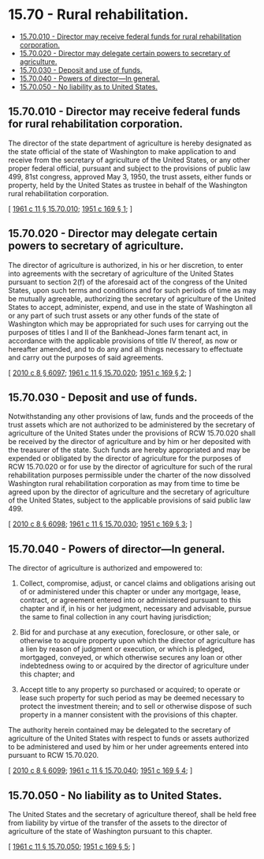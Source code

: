 # 15.70 - Rural rehabilitation.
* [15.70.010 - Director may receive federal funds for rural rehabilitation corporation.](#1570010---director-may-receive-federal-funds-for-rural-rehabilitation-corporation)
* [15.70.020 - Director may delegate certain powers to secretary of agriculture.](#1570020---director-may-delegate-certain-powers-to-secretary-of-agriculture)
* [15.70.030 - Deposit and use of funds.](#1570030---deposit-and-use-of-funds)
* [15.70.040 - Powers of director—In general.](#1570040---powers-of-directorin-general)
* [15.70.050 - No liability as to United States.](#1570050---no-liability-as-to-united-states)
## 15.70.010 - Director may receive federal funds for rural rehabilitation corporation.
The director of the state department of agriculture is hereby designated as the state official of the state of Washington to make application to and receive from the secretary of agriculture of the United States, or any other proper federal official, pursuant and subject to the provisions of public law 499, 81st congress, approved May 3, 1950, the trust assets, either funds or property, held by the United States as trustee in behalf of the Washington rural rehabilitation corporation.

\[ [1961 c 11 § 15.70.010](http://leg.wa.gov/CodeReviser/documents/sessionlaw/1961c11.pdf?cite=1961%20c%2011%20§%2015.70.010); [1951 c 169 § 1](http://leg.wa.gov/CodeReviser/documents/sessionlaw/1951c169.pdf?cite=1951%20c%20169%20§%201); \]

## 15.70.020 - Director may delegate certain powers to secretary of agriculture.
The director of agriculture is authorized, in his or her discretion, to enter into agreements with the secretary of agriculture of the United States pursuant to section 2(f) of the aforesaid act of the congress of the United States, upon such terms and conditions and for such periods of time as may be mutually agreeable, authorizing the secretary of agriculture of the United States to accept, administer, expend, and use in the state of Washington all or any part of such trust assets or any other funds of the state of Washington which may be appropriated for such uses for carrying out the purposes of titles I and II of the Bankhead-Jones farm tenant act, in accordance with the applicable provisions of title IV thereof, as now or hereafter amended, and to do any and all things necessary to effectuate and carry out the purposes of said agreements.

\[ [2010 c 8 § 6097](http://lawfilesext.leg.wa.gov/biennium/2009-10/Pdf/Bills/Session%20Laws/Senate/6239-S.SL.pdf?cite=2010%20c%208%20§%206097); [1961 c 11 § 15.70.020](http://leg.wa.gov/CodeReviser/documents/sessionlaw/1961c11.pdf?cite=1961%20c%2011%20§%2015.70.020); [1951 c 169 § 2](http://leg.wa.gov/CodeReviser/documents/sessionlaw/1951c169.pdf?cite=1951%20c%20169%20§%202); \]

## 15.70.030 - Deposit and use of funds.
Notwithstanding any other provisions of law, funds and the proceeds of the trust assets which are not authorized to be administered by the secretary of agriculture of the United States under the provisions of RCW 15.70.020 shall be received by the director of agriculture and by him or her deposited with the treasurer of the state. Such funds are hereby appropriated and may be expended or obligated by the director of agriculture for the purposes of RCW 15.70.020 or for use by the director of agriculture for such of the rural rehabilitation purposes permissible under the charter of the now dissolved Washington rural rehabilitation corporation as may from time to time be agreed upon by the director of agriculture and the secretary of agriculture of the United States, subject to the applicable provisions of said public law 499.

\[ [2010 c 8 § 6098](http://lawfilesext.leg.wa.gov/biennium/2009-10/Pdf/Bills/Session%20Laws/Senate/6239-S.SL.pdf?cite=2010%20c%208%20§%206098); [1961 c 11 § 15.70.030](http://leg.wa.gov/CodeReviser/documents/sessionlaw/1961c11.pdf?cite=1961%20c%2011%20§%2015.70.030); [1951 c 169 § 3](http://leg.wa.gov/CodeReviser/documents/sessionlaw/1951c169.pdf?cite=1951%20c%20169%20§%203); \]

## 15.70.040 - Powers of director—In general.
The director of agriculture is authorized and empowered to:

1. Collect, compromise, adjust, or cancel claims and obligations arising out of or administered under this chapter or under any mortgage, lease, contract, or agreement entered into or administered pursuant to this chapter and if, in his or her judgment, necessary and advisable, pursue the same to final collection in any court having jurisdiction;

2. Bid for and purchase at any execution, foreclosure, or other sale, or otherwise to acquire property upon which the director of agriculture has a lien by reason of judgment or execution, or which is pledged, mortgaged, conveyed, or which otherwise secures any loan or other indebtedness owing to or acquired by the director of agriculture under this chapter; and

3. Accept title to any property so purchased or acquired; to operate or lease such property for such period as may be deemed necessary to protect the investment therein; and to sell or otherwise dispose of such property in a manner consistent with the provisions of this chapter.

The authority herein contained may be delegated to the secretary of agriculture of the United States with respect to funds or assets authorized to be administered and used by him or her under agreements entered into pursuant to RCW 15.70.020.

\[ [2010 c 8 § 6099](http://lawfilesext.leg.wa.gov/biennium/2009-10/Pdf/Bills/Session%20Laws/Senate/6239-S.SL.pdf?cite=2010%20c%208%20§%206099); [1961 c 11 § 15.70.040](http://leg.wa.gov/CodeReviser/documents/sessionlaw/1961c11.pdf?cite=1961%20c%2011%20§%2015.70.040); [1951 c 169 § 4](http://leg.wa.gov/CodeReviser/documents/sessionlaw/1951c169.pdf?cite=1951%20c%20169%20§%204); \]

## 15.70.050 - No liability as to United States.
The United States and the secretary of agriculture thereof, shall be held free from liability by virtue of the transfer of the assets to the director of agriculture of the state of Washington pursuant to this chapter.

\[ [1961 c 11 § 15.70.050](http://leg.wa.gov/CodeReviser/documents/sessionlaw/1961c11.pdf?cite=1961%20c%2011%20§%2015.70.050); [1951 c 169 § 5](http://leg.wa.gov/CodeReviser/documents/sessionlaw/1951c169.pdf?cite=1951%20c%20169%20§%205); \]


